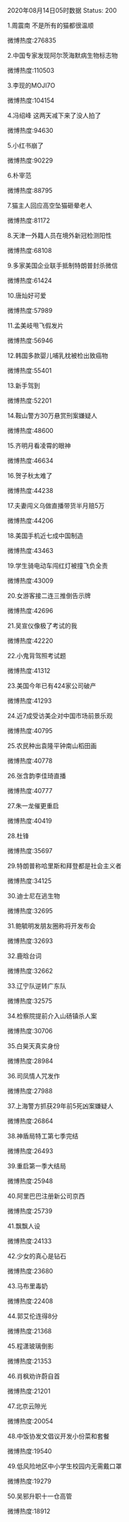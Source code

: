2020年08月14日05时数据
Status: 200

1.周震南 不是所有的猫都很温顺

微博热度:276835

2.中国专家发现阿尔茨海默病生物标志物

微博热度:110503

3.李现的MOJI7O

微博热度:104154

4.冯绍峰 这两天减下来了没人拍了

微博热度:94630

5.小红书崩了

微博热度:90229

6.朴宰范

微博热度:88795

7.猫主人回应高空坠猫砸晕老人

微博热度:81172

8.天津一外籍人员在境外新冠检测阳性

微博热度:68108

9.多家美国企业联手抵制特朗普封杀微信

微博热度:61424

10.唐灿好可爱

微博热度:57989

11.孟美岐甩飞假发片

微博热度:56946

12.韩国多款婴儿哺乳枕被检出致癌物

微博热度:55401

13.新手驾到

微博热度:52201

14.鞍山警方30万悬赏刑案嫌疑人

微博热度:48600

15.齐明月看凌霄的眼神

微博热度:46634

16.贺子秋太难了

微博热度:44238

17.夫妻闯义乌做直播带货半月赔5万

微博热度:44206

18.美国手机近七成中国制造

微博热度:43463

19.学生骑电动车闯红灯被撞飞负全责

微博热度:43009

20.女游客接二连三推倒告示牌

微博热度:42696

21.吴宣仪像极了考试的我

微博热度:42220

22.小鬼背驾照考试题

微博热度:41312

23.美国今年已有424家公司破产

微博热度:41293

24.近7成受访美企对中国市场前景乐观

微博热度:40795

25.农民种出袁隆平钟南山稻田画

微博热度:40778

26.张含韵李佳琦直播

微博热度:40777

27.朱一龙催更重启

微博热度:40419

28.杜锋

微博热度:35697

29.特朗普称哈里斯和拜登都是社会主义者

微博热度:34125

30.迪士尼在逃生物

微博热度:32695

31.鲍毓明发朋友圈称将开发布会

微博热度:32693

32.鹿晗台词

微博热度:32662

33.辽宁队逆转广东队

微博热度:32575

34.检察院提前介入山砀镇杀人案

微博热度:30706

35.白昊天真实身份

微博热度:28984

36.司凤情人咒发作

微博热度:27988

37.上海警方抓获29年前5死凶案嫌疑人

微博热度:26864

38.神盾局特工第七季完结

微博热度:26493

39.重启第一季大结局

微博热度:25948

40.阿里巴巴注册新公司京西

微博热度:25739

41.飘飘人设

微博热度:24133

42.少女的真心是钻石

微博热度:23680

43.马布里毒奶

微博热度:22408

44.郭艾伦连得8分

微博热度:21368

45.程潇玻璃倒影

微博热度:21353

46.肖枫劝许蔚自首

微博热度:21201

47.北京云隙光

微博热度:20054

48.中饭协发文倡议开发小份菜和套餐

微博热度:19540

49.低风险地区中小学生校园内无需戴口罩

微博热度:19279

50.吴邪升职十一仓高管

微博热度:18912

